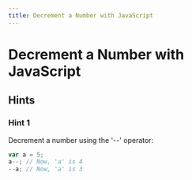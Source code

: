 ```yaml
---
title: Decrement a Number with JavaScript
---
```

# Decrement a Number with JavaScript

## Hints

### Hint 1
Decrement a number using the '--' operator:

```javascript
var a = 5;
a--; // Now, 'a' is 4
--a; // Now, 'a' is 3
```
